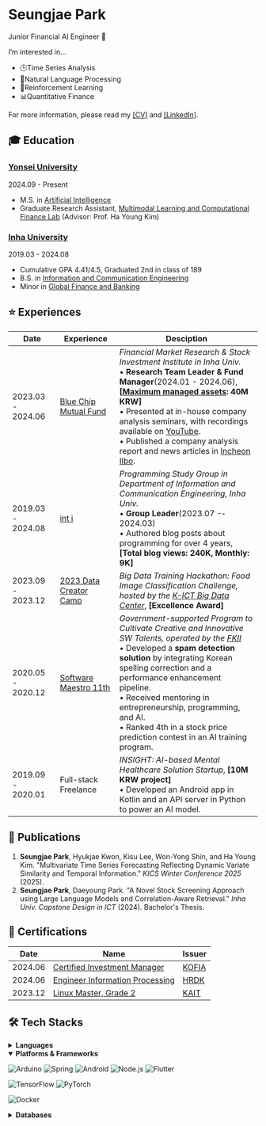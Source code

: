 # Seungjae Park

Junior Financial AI Engineer 🌱

I’m interested in...

- 🕒Time Series Analysis
- 📖Natural Language Processing
- 🦾Reinforcement Learning
- 📊Quantitative Finance

For more information, please read my [[CV]](https://Astro36.github.io/Astro36/CV_Park.pdf) and [[LinkedIn]](https://www.linkedin.com/in/seungjae-park/).

## 🎓 Education

### [Yonsei University](http://www.yonsei.ac.kr/)

2024.09 - Present

- M.S. in [Artificial Intelligence](https://ai.yonsei.ac.kr/)
- Graduate Research Assistant, [Multimodal Learning and Computational Finance Lab](https://sites.google.com/view/mlcf/) (Advisor: Prof. Ha Young Kim)

### [Inha University](http://www.inha.ac.kr/)

2019.03 - 2024.08

- Cumulative GPA 4.41/4.5, Graduated 2nd in class of 189
- B.S. in [Information and Communication Engineering](https://ice.inha.ac.kr/ice/index.do)
- Minor in [Global Finance and Banking](https://gfiba.inha.ac.kr/gfiba/index.do)

## ⭐ Experiences

| Date | Experience | Desciption |
| --- | --- | --- |
| 2023.03 - 2024.06 | [‌Blue Chip Mutual Fund](https://inhabluechip.com/) | _Financial Market Research & Stock Investment Institute in Inha Univ._<br>• **Research Team Leader & Fund Manager**(2024.01 -­ 2024.06), **[[Maximum managed assets](https://fund.inhabluechip.com/): 40M KRW]**<br>• Presented at in-house company analysis seminars, with recordings available on [YouTube](https://www.youtube.com/@bluechipmutualfund7790).<br>• Published a company analysis report and news articles in [Incheon Ilbo](https://www.incheonilbo.com/news/articleList.html?sc_sub_section_code=S2N28). |
| 2019.03 - 2024.08 | [int i](https://int-i.github.io/) | _Programming Study Group in Department of Information and Communication Engineering, Inha Univ._<br>• **Group Leader**(2023.07 -­ 2024.03)<br>• Authored blog posts about programming for over 4 years, **[Total blog views: 240K, Monthly: 9K]** |
| 2023.09 - 2023.12 | [2023 Data Creator Camp](https://kbig.kr/portal/kbig/keybiz/creatorcamp/info.page) | _Big Data Training Hackathon: Food Image Classification Challenge, hosted by the [K­-ICT Big Data Center](https://kbig.kr/)_, **[Excellence Award]** |
| 2020.05 - 2020.12 | [Software Maestro 11th](https://www.swmaestro.org/sw/main/main.do) | _Government-­supported Program to Cultivate Creative and Innovative SW Talents, operated by the [FKII](https://www.fkii.org/)_<br>• Developed a **spam detection solution** by integrating Korean spelling correction and a performance enhancement pipeline.<br>• Received mentoring in entrepreneurship, programming, and AI.<br>• Ranked 4th in a stock price prediction contest in an AI training program. |
| 2019.09 - 2020.01 | Full-­stack Freelance | _INSIGHT: AI-­based Mental Healthcare Solution Startup_, **[10M KRW project]**<br>• Developed an Android app in Kotlin and an API server in Python to power an AI model. |

## 📝 Publications

1. **Seungjae Park**, Hyukjae Kwon, Kisu Lee, Won-Yong Shin, and Ha Young Kim. "Multivariate Time Series Forecasting Reflecting Dynamic Variate Similarity and Temporal Information." _KICS Winter Conference 2025_ (2025).
2. **Seungjae Park**, Daeyoung Park. "A Novel Stock Screening Approach using Large Language Models and Correlation-Aware Retrieval." _Inha Univ. Capstone Design in ICT_ (2024). Bachelor's Thesis.

## 📑 Certifications

| Date | Name | Issuer |
| --- | --- | --- |
| 2024.06 | [Certified Investment Manager](https://license.kofia.or.kr/examInfo/examInfo.do) | [KOFIA](https://www.kofia.or.kr/) |
| 2024.06 | [Engineer Information Processing](https://www.q-net.or.kr/crf005.do?id=crf00505&jmCd=1320) | [HRDK](https://www.hrdkorea.or.kr/) |
| 2023.12 | [Linux Master, Grade 2](https://www.pqi.or.kr/inf/qul/infQulBasDetail.do?qulId=433) | [KAIT](https://www.ihd.or.kr/) |

## 🛠 Tech Stacks

<details>
<summary><b>Languages</b></summary>

![C++](https://img.shields.io/badge/C++-00599C?style=flat-square&logo=c%2B%2B&logoColor=white)
![Java](https://img.shields.io/badge/Java-ED8B00?style=flat-square&logo=openjdk&logoColor=white)
![Kotlin](https://img.shields.io/badge/Kotlin-7F52FF?style=flat-square&logo=kotlin&logoColor=white)
![JavaScript](https://img.shields.io/badge/JavaScript-F7DF1E?style=flat-square&logo=javascript&logoColor=black)
![TypeScript](https://img.shields.io/badge/TypeScript-3178C6?style=flat-square&logo=typescript&logoColor=white)
![Python](https://img.shields.io/badge/Python-3776AB?style=flat-square&logo=python&logoColor=white)
![Rust](https://img.shields.io/badge/Rust-000000?style=flat-square&logo=rust&logoColor=white)
![Dart](https://img.shields.io/badge/Dart-0175C2?style=flat-square&logo=dart&logoColor=white)

</details>

<details open>
<summary><b>Platforms & Frameworks</b></summary>

![Arduino](https://img.shields.io/badge/Arduino-00878F?style=flat-square&logo=arduino&logoColor=white)
![Spring](https://img.shields.io/badge/Spring-6DB33F?style=flat-square&logo=spring&logoColor=white)
![Android](https://img.shields.io/badge/Android-3DDC84?style=flat-square&logo=android&logoColor=white)
![Node.js](https://img.shields.io/badge/Node.js-339933?style=flat-square&logo=node.js&logoColor=white)
![Flutter](https://img.shields.io/badge/Flutter-02569B?style=flat-square&logo=flutter&logoColor=white)

![TensorFlow](https://img.shields.io/badge/TensorFlow-FF6F00?style=flat-square&logo=tensorflow&logoColor=white)
![PyTorch](https://img.shields.io/badge/PyTorch-EE4C2C?style=flat-square&logo=pytorch&logoColor=white)

![Docker](https://img.shields.io/badge/Docker-2496ED?style=flat-square&logo=docker&logoColor=white)

</details>

<details>
<summary><b>Databases</b></summary>

![MySQL](https://img.shields.io/badge/MySQL-4479A1?style=flat-square&logo=mysql&logoColor=white)
![PostgreSQL](https://img.shields.io/badge/PostgreSQL-4169E1?style=flat-square&logo=postgresql&logoColor=white)

</details>
